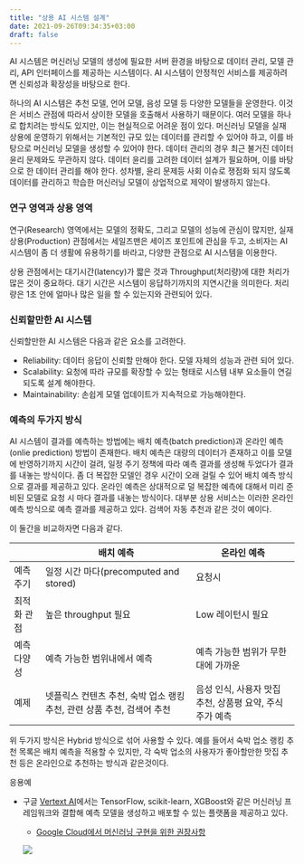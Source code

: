 ```yaml
---
title: "상용 AI 시스템 설계"
date: 2021-09-26T09:34:35+03:00
draft: false
---
```


AI 시스템은 머신러닝 모델의 생성에 필요한 서버 환경을 바탕으로 데이터 관리, 모델 관리, API 인터페이스를 제공하는 시스템이다. AI 시스템이 안정적인 서비스를 제공하려면 신뢰성과 확장성을 바탕으로 한다.

하나의 AI 시스템은 추천 모델, 언어 모델, 음성 모델 등 다양한 모델들을 운영한다. 이것은 서비스 관점에 따라서 상이한 모델을 호출해서 사용하기 때문이다. 여러 모델을 하나로 합치려는 방식도 있지만, 이는 현실적으로 어려운 점이 있다. 머신러닝 모델을 실재 상용에 운영하기 위해서는 기본적인 규모 있는 데이터를 관리할 수 있어야 하고, 이를 바탕으로 머신러닝 모델을 생성할 수 있어야 한다. 데이터 관리의 경우 최근 불거진 데이터 윤리 문제와도 무관하지 않다. 데이터 윤리를 고려한 데이터 설계가 필요하며, 이를 바탕으로 한 데이터 관리를 해야 한다. 성차별, 윤리 문제등 사회 이슈로 쟁점화 되지 않도록 데이터를 관리하고 학습한 머신러닝 모델이 상업적으로 제약이 발생하지 않는다.



### 연구 영역과 상용 영역

연구(Research) 영역에서는 모델의 정확도, 그리고 모델의 성능에 관심이 많지만, 실재 상용(Production) 관점에서는 세일즈맨은 세이즈 포인트에 관심을 두고, 소비자는 AI 시스템이 좀 더 생활에 유용하기를 바라고, 다양한 관점으로 AI 시스템을 이용한다.

상용 관점에서는 대기시간(latency)가 짧은 것과 Throughput(처리량)에 대한 처리가 많은 것이 중요하다. 대기 시간은 시스템이 응답하기까지의 지연시간을 의미한다. 처리량은 1초 안에 얼마나 많은 일을 할 수 있는지와 관련되어 있다.



### 신뢰할만한 AI 시스템

신뢰할만한 AI 시스템은 다음과 같은 요소를 고려한다.

- Reliability: 데이터 응답이 신뢰할 만해야 한다. 모델 자체의 성능과 관련 되어 있다.
- Scalability: 요청에 따라 규모를 확장할 수 있는 형태로 시스템 내부 요소들이 연길되도록 설계 해야한다.
- Maintainability: 손쉽게 모델 업데이트가 지속적으로 가능해야한다.



### 예측의 두가지 방식

AI 시스템이 결과를 예측하는 방법에는 배치 예측(batch prediction)과 온라인 예측(onlie prediction) 방법이 존재한다. 배치 예측은 대량의 데이터가 존재하고 이를 모델에 반영하기까지 시간이 걸려, 일정 주기 정책에 따라 예측 결과를 생성해 두었다가 결과를 내놓는 방식이다. 좀 더 복잡한 모델인 경우 시간이 오래 걸릴 수 있어 배치 예측 방식으로 결과를 제공하고 있다. 온라인 예측은 상대적으로 덜 복잡한 예측에 대해서 미리 준비된 모델로 요청 시 마다 결과를 내놓는 방식이다. 대부분 상용 서비스는 이러한 온라인 예측 방식으로 예측 결과를 제공하고 있다. 검색어 자동 추천과 같은 것이 예이다.

이 둘간을 비교하자면 다음과 같다.

|             | 배치 예측                                                    | 온라인 예측                                              |
| ----------- | ------------------------------------------------------------ | -------------------------------------------------------- |
| 예측 주기   | 일정 시간 마다(precomputed and stored)                       | 요청시                                                   |
| 최적화 관점 | 높은 throughput 필요                                         | Low 레이턴시 필요                                        |
| 예측 다양성 | 예측 가능한 범위내에서 예측                                  | 예측 가능한 범위가 무한대에 가까운                       |
| 예제        | 넷플릭스 컨텐츠 추천, 숙박 업소 랭킹 추천, 관련 상품 추천, 검색어 추천 | 음성 인식, 사용자 맛집 추천, 상품평 요약, 주식 주가 예측 |

위 두가지 방식은 Hybrid 방식으로 섞어 사용할 수 있다. 예를 들어서 숙박 업소 랭킹 추천 목록은 배치 예측을 적용할 수 있지만, 각 숙박 업소의 사용자가 좋아할만한 맛집 추천 등은 온라인으로 추천하는 방식과 같은것이다.



응용예

- 구글 [Vertext AI](https://cloud.google.com/vertex-ai/docs/start/introduction-unified-platform)에서는 TensorFlow, scikit-learn, XGBoost와 같은 머신러닝 프레임워크와 결합해 예측 모델을 생성하고 배포할 수 있는 플랫폼을 제공하고 있다.

  - [Google Cloud에서 머신러닝 구현을 위한 권장사항](https://cloud.google.com/architecture/ml-on-gcp-best-practices)

  ![](https://cloud.google.com/architecture/images/ml-on-gcp-workflow.jpeg)

